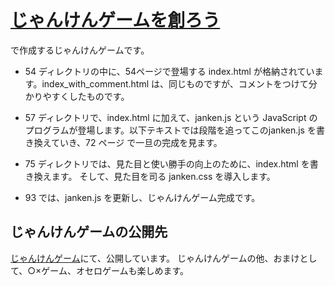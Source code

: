 # [じゃんけんゲームを創ろう](https://techbookfest.org/product/4923627172528128)
で作成するじゃんけんゲームです。

* 54 ディレクトリの中に、54ページで登場する index.html が格納されています。index_with_comment.html は、同じものですが、コメントをつけて分かりやすくしたものです。

* 57 ディレクトリで、index.html に加えて、janken.js という JavaScript のプログラムが登場します。以下テキストでは段階を追ってこのjanken.js を書き換えていき、72 ページ で一旦の完成を見ます。

* 75 ディレクトリでは、見た目と使い勝手の向上のために、index.html を書き換えます。 そして、見た目を司る janken.css を導入します。

* 93 では、janken.js を更新し、じゃんけんゲーム完成です。

## じゃんけんゲームの公開先
[じゃんけんゲーム](https://atelier-mirai-janken.netlify.app)にて、公開しています。
じゃんけんゲームの他、おまけとして、○×ゲーム、オセロゲームも楽しめます。
